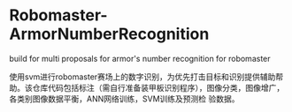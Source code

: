 # Robomaster-ArmorNumberRecognition
build for multi proposals for armor's number recognition for robomaster

使用svm进行robomaster赛场上的数字识别，为优先打击目标和识别提供辅助帮助。该仓库代码包括标注（需自行准备装甲板识别程序），图像分类，图像增广，各类别图像数据平衡，ANN网络训练，SVM训练及预测检
验数据。
